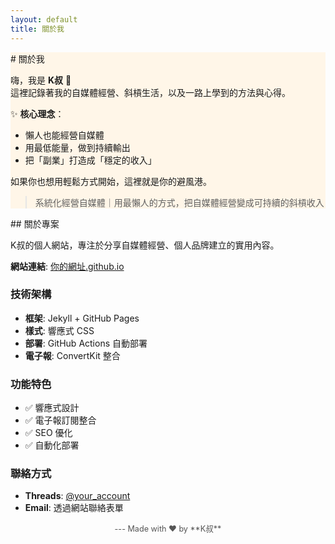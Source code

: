 ```yaml
---
layout: default
title: 關於我
---
```


<div class="card-section" style="background:#fff6e8;">
  # 關於我

嗨，我是 **K叔** 👋  
這裡記錄著我的自媒體經營、斜槓生活，以及一路上學到的方法與心得。  

✨ **核心理念**：
- 懶人也能經營自媒體  
- 用最低能量，做到持續輸出  
- 把「副業」打造成「穩定的收入」  

如果你也想用輕鬆方式開始，這裡就是你的避風港。

> 系統化經營自媒體｜用最懶人的方式，把自媒體經營變成可持續的斜槓收入
</div>

<div class="card-section">
  ## 關於專案

K叔的個人網站，專注於分享自媒體經營、個人品牌建立的實用內容。

**網站連結**: [你的網址.github.io](https://你的用戶名.github.io)

### 技術架構

- **框架**: Jekyll + GitHub Pages  
- **樣式**: 響應式 CSS  
- **部署**: GitHub Actions 自動部署  
- **電子報**: ConvertKit 整合

### 功能特色

- ✅ 響應式設計  
- ✅ 電子報訂閱整合  
- ✅ SEO 優化  
- ✅ 自動化部署

### 聯絡方式

- **Threads**: [@your_account](https://www.threads.net/@your_account)  
- **Email**: 透過網站聯絡表單
</div>

<div class="card-section" style="text-align:center; font-size:0.9em; color:#555;">
  ---  
  Made with ❤️ by **K叔**
</div>
